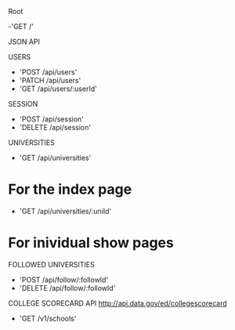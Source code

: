 Root

-'GET /'

JSON API

USERS

- 'POST /api/users'
- 'PATCH /api/users'
- 'GET /api/users/:userId'

SESSION

- 'POST /api/session'
- 'DELETE /api/session'

UNIVERSITIES

- 'GET /api/universities'
# For the index page
- 'GET /api/universities/:uniId'
# For inividual show pages

FOLLOWED UNIVERSITIES

- 'POST /api/follow/:followId'
- 'DELETE /api/follow/:followId'

COLLEGE SCORECARD API
http://api.data.gov/ed/collegescorecard

- 'GET /v1/schools'
